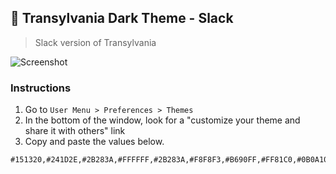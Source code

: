 ## 🦇 Transylvania Dark Theme - Slack

> Slack version of Transylvania

![Screenshot](https://raw.githubusercontent.com/matheusps/transylvania/master/screenshot.png)

### Instructions

1. Go to `User Menu > Preferences > Themes`
2. In the bottom of the window, look for a "customize your theme and share it with others" link
3. Copy and paste the values below.

```
#151320,#241D2E,#2B283A,#FFFFFF,#2B283A,#F8F8F3,#B690FF,#FF81C0,#0B0A10,#F8F8F3
```
